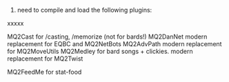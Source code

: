 1. need to compile and load the following plugins:

xxxxx

MQ2Cast     for /casting, /memorize (not for bards!)
MQ2DanNet   modern replacement for EQBC and MQ2NetBots
MQ2AdvPath  modern replacement for MQ2MoveUtils
MQ2Medley   for bard songs + clickies. modern replacement for MQ2Twist

MQ2FeedMe   for stat-food

